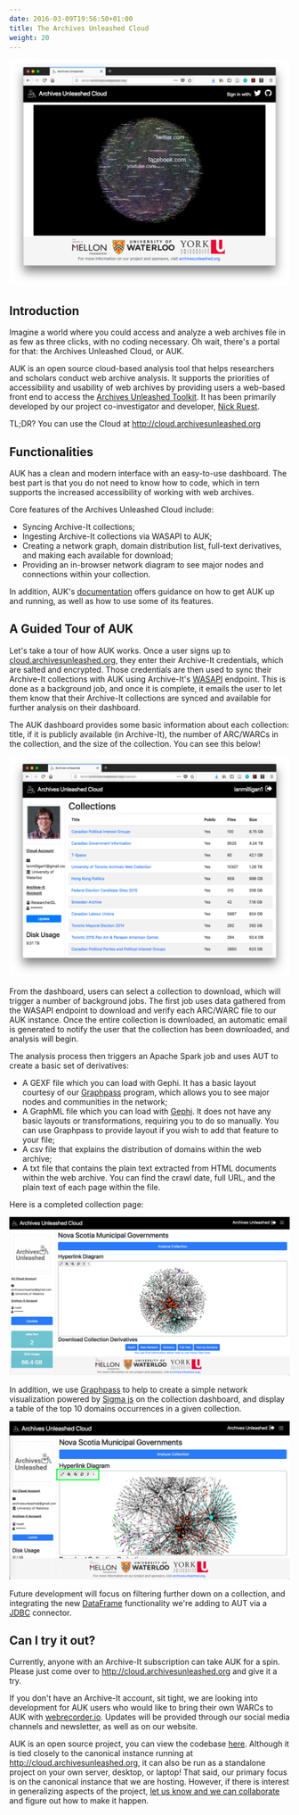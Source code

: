 ```yaml
---
date: 2016-03-09T19:56:50+01:00
title: The Archives Unleashed Cloud
weight: 20
---
```


![Cloud portal](/images/portal.png)

## Introduction

Imagine a world where you could access and analyze a web archives file in as few as three clicks, with no coding necessary. Oh wait, there's a portal for that: the Archives Unleashed Cloud, or AUK.

AUK is an open source cloud-based analysis tool that helps researchers and scholars conduct web archive analysis. It supports the priorities of accessibility and usability of web archives by providing users a web-based front end to access the [Archives Unleashed Toolkit](/aut). It has been primarily developed by our project co-investigator and developer, [Nick Ruest](http://ruebot.net/).

TL;DR? You can use the Cloud at <http://cloud.archivesunleashed.org>

## Functionalities

AUK has a clean and modern interface with an easy-to-use dashboard. The best part is that you do not need to know how to code, which in tern supports the increased accessibility of working with web archives.

Core features of the Archives Unleashed Cloud include:

* Syncing Archive-It collections;
* Ingesting Archive-It collections via WASAPI to AUK;
* Creating a network graph, domain distribution list, full-text derivatives, and making each available for download;
* Providing an in-browser network diagram to see major nodes and connections within your collection.

In addition, AUK's [documentation](http://cloud.archivesunleashed.org/documentation) offers guidance on how to get AUK up and running, as well as how to use some of its features. 

## A Guided Tour of AUK

Let's take a tour of how AUK works. Once a user signs up to [cloud.archivesunleashed.org](http://cloud.archivesunleashed.org/), they enter their Archive-It credentials, which are salted and encrypted. Those credentials are then used to sync their Archive-It collections with AUK using Archive-It's [WASAPI](https://github.com/WASAPI-Community/data-transfer-apis) endpoint. This is done as a background job, and once it is complete, it emails the user to let them know that their Archive-It collections are synced and available for further analysis on their dashboard. 

The AUK dashboard provides some basic information about each collection: title, if it is publicly available (in Archive-It), the number of ARC/WARCs in the collection, and the size of the collection. You can see this below!

![Cloud collections](/images/collections.png)

From the dashboard, users can select a collection to download, which will trigger a number of background jobs. The first job uses data gathered from the WASAPI endpoint to download and verify each ARC/WARC file to our AUK instance. Once the entire collection is downloaded, an automatic email is generated to notify the user that the collection has been downloaded, and analysis will begin. 

The analysis process then triggers an Apache Spark job and uses AUT to create a basic set of derivatives:

* A GEXF file which you can load with Gephi. It has a basic layout courtesy of our [Graphpass](https://github.com/archivesunleashed/graphpass) program, which allows you to see major nodes and communities in the network;
* A GraphML file which you can load with [Gephi](https://gephi.org/). It does not have any basic layouts or transformations, requiring you to do so manually. You can use Graphpass to provide layout if you wish to add that feature to your file;
* A csv file that explains the distribution of domains within the web archive;
* A txt file that contains the plain text extracted from HTML documents within the web archive. You can find the crawl date, full URL, and the plain text of each page within the file.

Here is a completed collection page:

![Cloud collections](/images/analysis.png)

In addition, we use [Graphpass](https://github.com/archivesunleashed/graphpass) to help to create a simple network visualization powered by [Sigma js](http://sigmajs.org/) on the collection dashboard, and display a table of the top 10 domains occurrences in a given collection.

![Full graph](/images/graph.png)

Future development will focus on filtering further down on a collection, and integrating the new [DataFrame](https://spark.apache.org/docs/latest/sql-programming-guide.html) functionality we're adding to AUT via a [JDBC](https://en.wikipedia.org/wiki/JDBC_driver) connector.

## Can I try it out?

Currently, anyone with an Archive-It subscription can take AUK for a spin. Please just come over to <http://cloud.archivesunleashed.org> and give it a try.

If you don't have an Archive-It account, sit tight, we are looking into development for AUK users who would like to bring their own WARCs to AUK with [webrecorder.io](https://webrecorder.io/). Updates will be provided through our social media channels and newsletter, as well as on our website.

AUK is an open source project, you can view the codebase [here](http://github.com/archivesunleashed/auk). Although it is tied closely to the canonical instance running at <http://cloud.archivesunleashed.org>, it can also be run as a standalone project on your own server, desktop, or laptop! That said, our primary focus is on the canonical instance that we are hosting. However, if there is interest in generalizing aspects of the project, [let us know and we can collaborate](https://archivesunleashed.org/get-involved/) and figure out how to make it happen.
